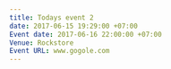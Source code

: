 ```yaml
---
title: Todays event 2
date: 2017-06-15 19:29:00 +07:00
Event date: 2017-06-16 22:00:00 +07:00
Venue: Rockstore
Event URL: www.gogole.com
---
```


